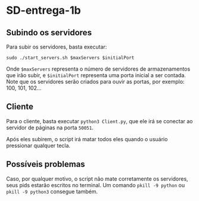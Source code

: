 # SD-entrega-1b

## Subindo os servidores

Para subir os servidores, basta executar:

`sudo ./start_servers.sh $maxServers $initialPort`

Onde `$maxServers` representa o número de servidores de armazenamentos que irão subir, e `$initialPort` representa uma porta inicial a ser contada. Note que os servidores serão criados para ouvir as portas, por exemplo: 100, 101, 102...

## Cliente

Para o cliente, basta executar `python3 Client.py`, que ele irá se conectar ao servidor de páginas na porta `50051`.

Após eles subirem, o script irá matar todos eles quando o usuário pressionar qualquer tecla.

## Possíveis problemas
Caso, por qualquer motivo, o script não mate corretamente os servidores, seus pids estarão escritos no terminal. Um comando `pkill -9 python` ou `pkill -9 python3` consegue também.
